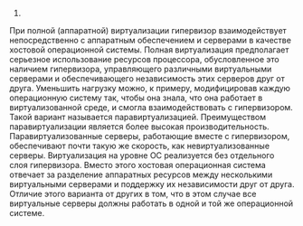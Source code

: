 1.
При полной (аппаратной) виртуализации гипервизор взаимодействует непосредственно с аппаратным обеспечением и серверами в качестве хостовой операционной системы. Полная виртуализация предполагает серьезное использование ресурсов процессора, обусловленное это наличием гипервизора, управляющего различными виртуальными серверами и обеспечивающего независимость этих серверов друг от друга. 
Уменьшить нагрузку можно, к примеру, модифицировав каждую операционную систему так, чтобы она знала, что она работает в виртуализованной среде, и смогла взаимодействовать с гипервизором. Такой вариант называется паравиртуализацией. Преимуществом паравиртуализации является более высокая производительность. Паравиртуализованные серверы, работающие вместе с гипервизором, обеспечивают почти такую же скорость, как невиртуализованные серверы. 
Виртуализация на уровне ОС реализуется без отдельного слоя гипервизора. Вместо этого хостовая операционная система отвечает за разделение аппаратных ресурсов между несколькими виртуальными серверами и поддержку их независимости друг от друга. Отличие этого варианта от других в том, что в этом случае все виртуальные серверы должны работать в одной и той же операционной системе.
